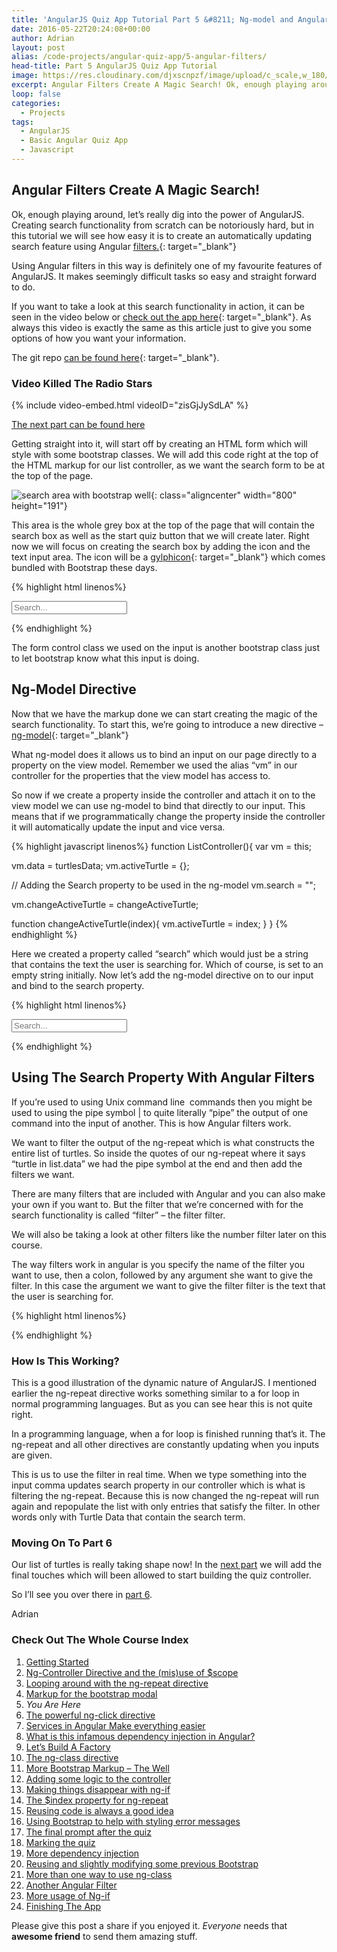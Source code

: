 ```yaml
---
title: 'AngularJS Quiz App Tutorial Part 5 &#8211; Ng-model and Angular Filters'
date: 2016-05-22T20:24:08+00:00
author: Adrian
layout: post
alias: /code-projects/angular-quiz-app/5-angular-filters/
head-title: Part 5 AngularJS Quiz App Tutorial
image: https://res.cloudinary.com/djxscnpzf/image/upload/c_scale,w_180/v1463932282/Angular-quiz-part-5_qjajqt.jpg
excerpt: Angular Filters Create A Magic Search! Ok, enough playing around, let’s really dig into the power of AngularJS. Creating search functionality from scratch can be notoriously hard, but in this tutorial we will see how easy it is to create …
loop: false
categories:
  - Projects
tags:
  - AngularJS
  - Basic Angular Quiz App
  - Javascript
---
```

## Angular Filters Create A Magic Search!

Ok, enough playing around, let&#8217;s really dig into the power of AngularJS. Creating search functionality from scratch can be notoriously hard, but in this tutorial we will see how easy it is to create an automatically updating search feature using Angular [filters.](https://docs.angularjs.org/guide/filter){: target="_blank"}<!--_-->

Using Angular filters in this way is definitely one of my favourite features of AngularJS. It makes seemingly difficult tasks so easy and straight forward to do.

If you want to take a look at this search functionality in action, it can be seen in the video below or [check out the app here]({{site.baseurl}}/turtlefacts){: target="_blank"}<!--_-->. As always this video is exactly the same as this article just to give you some options of how you want your information.

The git repo [can be found here](https://github.com/adiman9/HungryTurtleFactQuiz){: target="_blank"}<!--_-->.

### Video Killed The Radio Stars

{% include video-embed.html videoID="zisGjJySdLA" %}

[The next part can be found here]({{site.baseurl}}/projects/6-ng-click-directive/)

Getting straight into it, will start off by creating an HTML form which will style with some bootstrap classes. We will add this code right at the top of the HTML markup for our list controller, as we want the search form to be at the top of the page.

![search area with bootstrap well](https://res.cloudinary.com/djxscnpzf/image/upload/c_scale,w_800/v1464629293/search_area_fo9mpa.jpg){: class="aligncenter" width="800" height="191"}

This area is the whole grey box at the top of the page that will contain the search box as well as the start quiz button that we will create later. Right now we will focus on creating the search box by adding the icon and the text input area. The icon will be a [gylphicon](http://getbootstrap.com/components/){: target="_blank"}<!--_--> which comes bundled with Bootstrap these days.

{% highlight html linenos%}
<form class="form-inline well well-sm clearfix">
  <span class="glyphicon glyphicon-search"></span>
  <input 
      type="text" 
      placeholder="Search..." 
      class="form-control">
</form>
{% endhighlight %}

The form control class we used on the input is another bootstrap class just to let bootstrap know what this input is doing.

## Ng-Model Directive

Now that we have the markup done we can start creating the magic of the search functionality. To start this, we&#8217;re going to introduce a new directive &#8211; [ng-model](https://docs.angularjs.org/api/ng/directive/ngModel){: target="_blank"}<!--_-->

What ng-model does it allows us to bind an input on our page directly to a property on the view model. Remember we used the alias &#8220;vm&#8221; in our controller for the properties that the view model has access to.

So now if we create a property inside the controller and attach it on to the view model we can use ng-model to bind that directly to our input. This means that if we programmatically change the property inside the controller it will automatically update the input and vice versa.

{% highlight javascript linenos%}
function ListController(){
  var vm = this;

  vm.data = turtlesData;
  vm.activeTurtle = {}; 

  // Adding the Search property to be used in the ng-model
  vm.search = "";

  vm.changeActiveTurtle = changeActiveTurtle;

  function changeActiveTurtle(index){
    vm.activeTurtle = index;
  }
}
{% endhighlight %}

Here we created a property called &#8220;search&#8221; which would just be a string that contains the text the user is searching for. Which of course, is set to an empty string initially. Now let&#8217;s add the ng-model directive on to our input and bind to the search property.

{% highlight html linenos%}
<form class="form-inline well well-sm clearfix">
  <span class="glyphicon glyphicon-search"></span>
  <input 
      type="text" 
      placeholder="Search..." 
      class="form-control"
      ng-model="list.search">
</form>
{% endhighlight %}

## Using The Search Property With Angular Filters

If you&#8217;re used to using Unix command line  commands then you might be used to using the pipe symbol | to quite literally “pipe” the output of one command into the input of another. This is how Angular filters work.

We want to filter the output of the ng-repeat which is what constructs the entire list of turtles. So inside the quotes of our ng-repeat where it says “turtle in list.data” we had the pipe symbol at the end and then add the filters we want.

There are many filters that are included with Angular and you can also make your own if you want to. But the filter that we&#8217;re concerned with for the search functionality is called “filter” &#8211; the filter filter.

We will also be taking a look at other filters like the number filter later on this course.

The way filters work in angular is you specify the name of the filter you want to use, then a colon, followed by any argument she want to give the filter. In this case the argument we want to give the filter filter is the text that the user is searching for.

{% highlight html linenos%}
<div class="col-sm-6" ng-repeat="turtle in list.data | filter:list.search">
{% endhighlight %}

### How Is This Working?

This is a good illustration of the dynamic nature of AngularJS. I mentioned earlier the ng-repeat directive works something similar to a for loop in normal programming languages. But as you can see hear this is not quite right.

In a programming language, when a for loop is finished running that’s it. The ng-repeat and all other directives are constantly updating when you inputs are given.

This is us to use the filter in real time. When we type something into the input comma updates search property in our controller which is what is filtering the ng-repeat. Because this is now changed the ng-repeat will run again and repopulate the list with only entries that satisfy the filter. In other words only with Turtle Data that contain the search term.

### Moving On To Part 6

Our list of turtles is really taking shape now! In the [next part]({{site.baseurl}}/projects/6-ng-click-directive/) we will add the final touches which will been allowed to start building the quiz controller.

So I&#8217;ll see you over there in [part 6]({{site.baseurl}}/projects/6-ng-click-directive/).

Adrian


### Check Out The Whole Course Index

1. [Getting Started]({{site.baseurl}}/projects/1-build-angular-quiz-app-scratch/)
2. [Ng-Controller Directive and the (mis)use of $scope]({{site.baseurl}}/projects/2-ng-controller-scope/)
3. [Looping around with the ng-repeat directive]({{site.baseurl}}/projects/3-ng-repeat-directive/)
4. [Markup for the bootstrap modal]({{site.baseurl}}/projects/4-bootstrap-modal/)
5. *You Are Here*
6. [The powerful ng-click directive]({{site.baseurl}}/projects/6-ng-click-directive/)
7. [Services in Angular Make everything easier]({{site.baseurl}}/projects/7-angular-services/)
8. [What is this infamous dependency injection in Angular?]({{site.baseurl}}/projects/8-dependency-injection/)
9. [Let&#8217;s Build A Factory]({{site.baseurl}}/projects/9-angular-factories/)
10. [The ng-class directive]({{site.baseurl}}/projects/10-ng-class/)
11. [More Bootstrap Markup &#8211; The Well]({{site.baseurl}}/projects/11-bootstrap-well/)
12. [Adding some logic to the controller]({{site.baseurl}}/projects/12-controller-logic/)
13. [Making things disappear with ng-if]({{site.baseurl}}/projects/13-ng-if/)
14. [The $index property for ng-repeat]({{site.baseurl}}/projects/14-index-for-ng-repeat/)
15. [Reusing code is always a good idea]({{site.baseurl}}/projects/15-reusing-code/)
16. [Using Bootstrap to help with styling error messages]({{site.baseurl}}/projects/16-bootstrap-alerts/)
17. [The final prompt after the quiz]({{site.baseurl}}/projects/17-final-prompt/)
18. [Marking the quiz]({{site.baseurl}}/projects/18-marking-the-quiz/)
19. [More dependency injection]({{site.baseurl}}/projects/19-angular-dependency-injection/)
20. [Reusing and slightly modifying some previous Bootstrap]({{site.baseurl}}/projects/20-familiar-bootstrap/)
21. [More than one way to use ng-class]({{site.baseurl}}/projects/21-function-with-ng-class/)
22. [Another Angular Filter]({{site.baseurl}}/projects/22-angular-number-filter/)
23. [More usage of Ng-if]({{site.baseurl}}/projects/23-angular-ng-if/)
24. [Finishing The App]({{site.baseurl}}/projects/24-finished-angular-project/)


Please give this post a share if you enjoyed it. _Everyone_ needs that **awesome friend** to send them amazing stuff.
